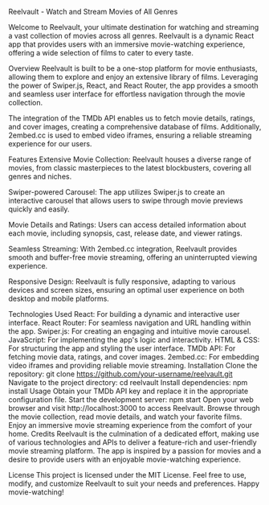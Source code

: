 Reelvault - Watch and Stream Movies of All Genres

Welcome to Reelvault, your ultimate destination for watching and streaming a vast collection of movies across all genres. Reelvault is a dynamic React app that provides users with an immersive movie-watching experience, offering a wide selection of films to cater to every taste.

Overview
Reelvault is built to be a one-stop platform for movie enthusiasts, allowing them to explore and enjoy an extensive library of films. Leveraging the power of Swiper.js, React, and React Router, the app provides a smooth and seamless user interface for effortless navigation through the movie collection.

The integration of the TMDb API enables us to fetch movie details, ratings, and cover images, creating a comprehensive database of films. Additionally, 2embed.cc is used to embed video iframes, ensuring a reliable streaming experience for our users.

Features
Extensive Movie Collection: Reelvault houses a diverse range of movies, from classic masterpieces to the latest blockbusters, covering all genres and niches.

Swiper-powered Carousel: The app utilizes Swiper.js to create an interactive carousel that allows users to swipe through movie previews quickly and easily.

Movie Details and Ratings: Users can access detailed information about each movie, including synopsis, cast, release date, and viewer ratings.

Seamless Streaming: With 2embed.cc integration, Reelvault provides smooth and buffer-free movie streaming, offering an uninterrupted viewing experience.

Responsive Design: Reelvault is fully responsive, adapting to various devices and screen sizes, ensuring an optimal user experience on both desktop and mobile platforms.

Technologies Used
React: For building a dynamic and interactive user interface.
React Router: For seamless navigation and URL handling within the app.
Swiper.js: For creating an engaging and intuitive movie carousel.
JavaScript: For implementing the app's logic and interactivity.
HTML & CSS: For structuring the app and styling the user interface.
TMDb API: For fetching movie data, ratings, and cover images.
2embed.cc: For embedding video iframes and providing reliable movie streaming.
Installation
Clone the repository: git clone https://github.com/your-username/reelvault.git
Navigate to the project directory: cd reelvault
Install dependencies: npm install
Usage
Obtain your TMDb API key and replace it in the appropriate configuration file.
Start the development server: npm start
Open your web browser and visit http://localhost:3000 to access Reelvault.
Browse through the movie collection, read movie details, and watch your favorite films.
Enjoy an immersive movie streaming experience from the comfort of your home.
Credits
Reelvault is the culmination of a dedicated effort, making use of various technologies and APIs to deliver a feature-rich and user-friendly movie streaming platform. The app is inspired by a passion for movies and a desire to provide users with an enjoyable movie-watching experience.

License
This project is licensed under the MIT License. Feel free to use, modify, and customize Reelvault to suit your needs and preferences. Happy movie-watching!
